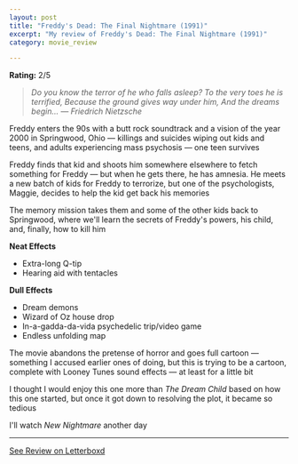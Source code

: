 ```yaml
---
layout: post
title: "Freddy's Dead: The Final Nightmare (1991)"
excerpt: "My review of Freddy's Dead: The Final Nightmare (1991)"
category: movie_review

---
```


**Rating:** 2/5

<blockquote><i>Do you know the terror of he who falls asleep?
</i><i>To the very toes he is terrified,
</i><i>Because the ground gives way under him,
</i><i>And the dreams begin...
</i><i>— Friedrich Nietzsche</i></blockquote>Freddy enters the 90s with a butt rock soundtrack and a vision of the year 2000 in Springwood, Ohio — killings and suicides wiping out kids and teens, and adults experiencing mass psychosis — one teen survives

Freddy finds that kid and shoots him somewhere elsewhere to fetch something for Freddy — but when he gets there, he has amnesia. He meets a new batch of kids for Freddy to terrorize, but one of the psychologists, Maggie, decides to help the kid get back his memories

The memory mission takes them and some of the other kids back to Springwood, where we'll learn the secrets of Freddy's powers, his child, and, finally, how to kill him

<b>Neat Effects</b>
* Extra-long Q-tip
* Hearing aid with tentacles

<b>Dull Effects</b>
* Dream demons
* Wizard of Oz house drop
* In-a-gadda-da-vida psychedelic trip/video game
* Endless unfolding map

The movie abandons the pretense of horror and goes full cartoon — something I accused earlier ones of doing, but this is trying to be a cartoon, complete with Looney Tunes sound effects — at least for a little bit

I thought I would enjoy this one more than <i>The Dream Child</i> based on how this one started, but once it got down to resolving the plot, it became so tedious

I'll watch <i>New Nightmare</i> another day

<hr>

[See Review on Letterboxd](https://boxd.it/4XW3O3)
